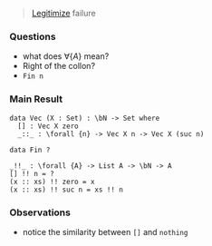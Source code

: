 > [Legitimize](https://youtu.be/37ENUdO8IVU?t=1202) failure

### Questions
  - what does $\forall \{A\}$ mean?
  - Right of the collon?
  - `Fin n`


### Main Result
```
data Vec (X : Set) : \bN -> Set where 
  [] : Vec X zero 
  _::_ : \forall {n} -> Vec X n -> Vec X (suc n) 
```

```
data Fin ?
```

```
_!!_ : \forall {A} -> List A -> \bN -> A 
[] !! n = ? 
(x :: xs) !! zero = x
(x :: xs) !! suc n = xs !! n 
```

### Observations
- notice the similarity between `[]` and `nothing`

  
